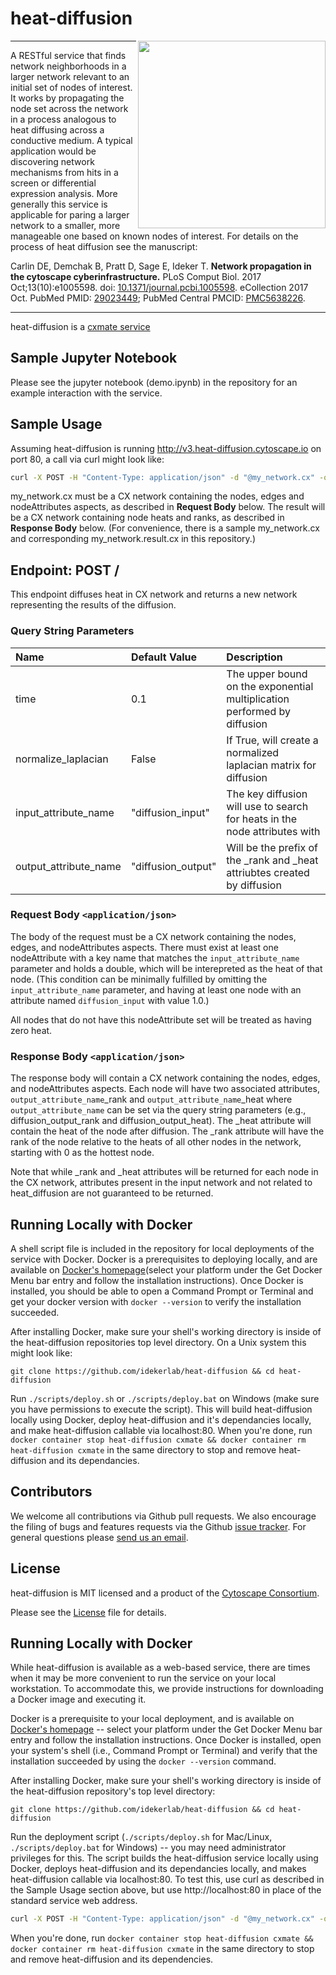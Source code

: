 heat-diffusion
==============

<img align="right" height="300" src="http://www.cytoscape.org/images/logo/cy3logoOrange.svg">

---

A RESTful service that finds network neighborhoods in a larger network relevant to an initial set 
of nodes of interest. It works by propagating the node set across the network in a process 
analogous to heat diffusing across a conductive medium. A typical application would be discovering 
network mechanisms from hits in a screen or differential expression analysis. More generally this 
service is applicable for paring a larger network to a smaller, more manageable one based on known 
nodes of interest. For details on the process of heat diffusion see the manuscript:


Carlin DE, Demchak B, Pratt D, Sage E, Ideker T. **Network propagation in the cytoscape 
cyberinfrastructure.** PLoS Comput Biol. 2017 Oct;13(10):e1005598. 
doi: [10.1371/journal.pcbi.1005598](https://doi.org/10.1371/journal.pcbi.1005598). 
eCollection 2017 Oct. PubMed PMID: [29023449](https://pubmed.ncbi.nlm.nih.gov/29023449); 
PubMed Central PMCID: [PMC5638226](https://www.ncbi.nlm.nih.gov/pmc/articles/PMC5638226/).

---

heat-diffusion is a [cxmate service](https://github.com/cxmate/cxmate) 
## Sample Jupyter Notebook
Please see the jupyter notebook (demo.ipynb) in the repository for an example interaction with the service. 

## Sample Usage
Assuming heat-diffusion is running http://v3.heat-diffusion.cytoscape.io on port 80, a call via curl might look like:

```bash
curl -X POST -H "Content-Type: application/json" -d "@my_network.cx" -o "my_network.result.cx" "http://v3.heat-diffusion.cytoscape.io:80?time=0.5"
```

my_network.cx must be a CX network containing the nodes, edges and nodeAttributes aspects, as described in **Request Body** below. The result will be a CX network containing node heats and ranks, as described in **Response Body** below. (For convenience, there is a sample my_network.cx and corresponding my_network.result.cx in this repository.)

## Endpoint: POST /
This endpoint diffuses heat in CX network and returns a new network representing the results of the diffusion.

### Query String Parameters

| Name                  | Default Value      | Description                                                                |
|:--------------------- |:------------------ |:-------------------------------------------------------------------------- |
| time                  | 0.1                | The upper bound on the exponential multiplication performed by diffusion   |
| normalize_laplacian   | False              | If True, will create a normalized laplacian matrix for diffusion           | 
| input_attribute_name  | "diffusion_input"  | The key diffusion will use to search for heats in the node attributes with |
| output_attribute_name | "diffusion_output" | Will be the prefix of the _rank and _heat attriubtes created by diffusion  |  

### Request Body `<application/json>`
The body of the request must be a CX network containing the nodes, edges, and nodeAttributes aspects. There must exist at least one nodeAttribute with a key name that matches the `input_attribute_name` parameter and holds a double, which will be interepreted as the heat of that node. (This condition can be minimally fulfilled by omitting the `input_attribute_name` parameter, and having at least one node with an attribute named `diffusion_input` with value 1.0.)

All nodes that do not have this nodeAttribute set will be treated as having zero heat. 

### Response Body `<application/json>`
The response body will contain a CX network containing the nodes, edges, and nodeAttributes aspects. Each node will have two associated attributes, `output_attribute_name`\_rank and `output_attribute_name`\_heat where `output_attribute_name` can be set via the query string parameters (e.g., diffusion_output_rank and diffusion_output_heat). The \_heat attribute will contain the heat of the node after diffusion. The \_rank attribute will have the rank of the node relative to the heats of all other nodes in the network, starting with 0 as the hottest node.

Note that while \_rank and \_heat attributes will be returned for each node in the CX network, attributes present in the input network and not related to heat_diffusion are not guaranteed to be returned.

Running Locally with Docker
---------------------------
A shell script file is included in the repository for local deployments of the service with Docker. Docker is a prerequisites to deploying locally, and are available on [Docker's homepage](https://www.docker.com/)(select your platform under the Get Docker Menu bar entry and follow the installation instructions). Once Docker is installed, you should be able to open a Command Prompt or Terminal and get your docker version with `docker --version` to verify the installation succeeded.

After installing Docker, make sure your shell's working directory is inside of the heat-diffusion repositories top level directory. On a Unix system this might look like: 

```
git clone https://github.com/idekerlab/heat-diffusion && cd heat-diffusion
```

 Run `./scripts/deploy.sh` or `./scripts/deploy.bat` on Windows (make sure you have permissions to execute the script). This will build heat-diffusion locally using Docker, deploy heat-diffusion and it's dependancies locally, and make heat-diffusion callable via localhost:80. When you're done, run `docker container stop heat-diffusion cxmate && docker container rm heat-diffusion cxmate` in the same directory to stop and remove heat-diffusion and its dependancies.

Contributors
------------

We welcome all contributions via Github pull requests. We also encourage the filing of bugs and features requests via the Github [issue tracker](https://github.com/idekerlab/heat-diffusion/issues/new). For general questions please [send us an email](edsage@ucsd.edu).

License
-------

heat-diffusion is MIT licensed and a product of the [Cytoscape Consortium](http://www.cytoscapeconsortium.org).

Please see the [License](https://github.com/cxmate/cxmate/blob/master/LICENSE) file for details.

## Running Locally with Docker

While heat-diffusion is available as a web-based service, there are times when it may be more convenient to run
the service on your local workstation. To accommodate this, we provide instructions for downloading a Docker image
and executing it.

Docker is a prerequisite to your local deployment, and is available on [Docker's homepage](https://www.docker.com/) -- select your platform under the Get Docker Menu bar entry and follow the installation instructions. Once Docker is installed, open your system's shell (i.e., Command Prompt or Terminal) and verify that the installation succeeded by using the `docker --version` command.

After installing Docker, make sure your shell's working directory is inside of the heat-diffusion repository's top level directory: 

```
git clone https://github.com/idekerlab/heat-diffusion && cd heat-diffusion
```

Run the deployment script (`./scripts/deploy.sh` for Mac/Linux, `./scripts/deploy.bat` for Windows) -- you may need administrator
privileges for this. The script builds the heat-diffusion service locally using Docker, deploys heat-diffusion and its dependancies locally, and makes heat-diffusion callable via localhost:80. To test this, use curl as described in the Sample Usage section above,
but use http://localhost:80 in place of the standard service web address.

```bash
curl -X POST -H "Content-Type: application/json" -d "@my_network.cx" -o "my_network.result.cx" "http://localhost:80?time=0.5"
```

When you're done, run `docker container stop heat-diffusion cxmate && docker container rm heat-diffusion cxmate` in the same directory to stop and remove heat-diffusion and its dependencies.
